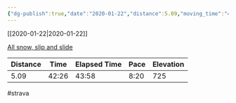 ```yaml
---
{"dg-publish":true,"date":"2020-01-22","distance":5.09,"moving_time":"42:26","elapsed_time":"43:58","pace":"8:20","total_elevation_gain":725,"url":"https://www.strava.com/activities/3035119181","permalink":"/01-personal/strava/2020-01-22-all-snow-slip-and-slide/","dgPassFrontmatter":true}
---
```



[[2020-01-22\|2020-01-22]]

[All snow, slip and slide](https://www.strava.com/activities/3035119181)

| Distance | Time  | Elapsed Time | Pace | Elevation |
| -------- | ----- | ------------ | ---- | --------- |
| 5.09     | 42:26 | 43:58        | 8:20 | 725       |




#strava
